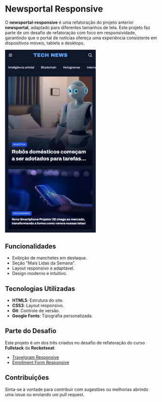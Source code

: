 # Newsportal Responsive

O **newsportal-responsive** é uma refatoração do projeto anterior **newsportal**, adaptado para diferentes tamanhos de tela. Este projeto faz parte de um desafio de refatoração com foco em responsividade, garantindo que o portal de notícias ofereça uma experiência consistente em dispositivos móveis, tablets e desktops.

<img src="/assets/images/image1.png" width="300px" height="auto">

## Funcionalidades
- Exibição de manchetes em destaque.  
- Seção "Mais Lidas da Semana".  
- Layout responsivo e adaptável.  
- Design moderno e intuitivo.

## Tecnologias Utilizadas
- **HTML5**: Estrutura do site.  
- **CSS3**: Layout responsivo.  
- **Git**: Controle de versão.  
- **Google Fonts**: Tipografia personalizada.

## Parte do Desafio
Este projeto é um dos três criados no desafio de refatoração do curso **Fullstack** da **Rocketseat**:  
- [Travelgram Responsive](https://github.com/ImThigas/travelgram-responsive)  
- [Enrollment Form Responsive](https://github.com/ImThigas/enrollment-form-responsive)

## Contribuições
Sinta-se à vontade para contribuir com sugestões ou melhorias abrindo uma issue ou enviando um pull request.
